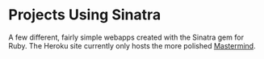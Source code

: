 # Projects Using Sinatra

A few different, fairly simple webapps created with the Sinatra gem for Ruby. The Heroku site currently only hosts the more polished [Mastermind](https://ruby-mastermind-4f9e3b51c8f3.herokuapp.com/mastermind/new).
